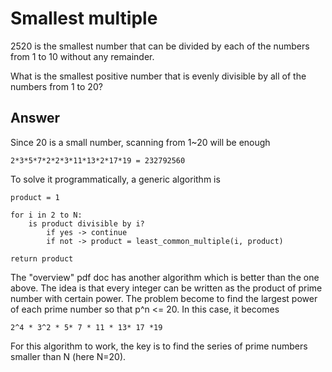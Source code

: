 # Smallest multiple


2520 is the smallest number that can be divided by each of the numbers from 1 to 10 without any remainder.

What is the smallest positive number that is evenly divisible by all of the numbers from 1 to 20?

## Answer

Since 20 is a small number, scanning from 1~20 will be enough

```
2*3*5*7*2*2*3*11*13*2*17*19 = 232792560
```

To solve it programmatically, a generic algorithm is

```
product = 1

for i in 2 to N:
    is product divisible by i? 
        if yes -> continue
        if not -> product = least_common_multiple(i, product) 

return product
```

The "overview" pdf doc has another algorithm which is better than the one above. The idea is that every integer can be written as the product of prime number with certain power. The problem become to find the largest power of each prime number so that p^n <= 20. In this case, it becomes

```
2^4 * 3^2 * 5* 7 * 11 * 13* 17 *19
```

For this algorithm to work, the key is to find the series of prime numbers smaller than N (here N=20). 
